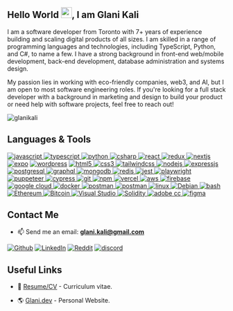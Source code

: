 <h2>Hello World <img src="https://raw.githubusercontent.com/MartinHeinz/MartinHeinz/master/wave.gif" width="25px">, I am Glani Kali</h2>
<p>I am a software developer from Toronto with 7+ years of experience building and scaling digital products of all sizes. I am skilled in a range of programming languages and technologies, including TypeScript, Python, and C#, to name a few. I have a strong background in front-end web/mobile development, back-end development, database administration and systems design.</p>
<p>
My passion lies in working with eco-friendly companies, web3, and AI, but I am open to most software engineering roles. If you're looking for a full stack developer with a background in marketing and design to build your product or need help with software projects, feel free to reach out!
</p>

<p align="left"> <img src="https://komarev.com/ghpvc/?username=glanikali&label=Profile%20views&color=0e75b6&style=flat" alt="glanikali" /> </p>

<h2>Languages & Tools</h2>
<p align="left">
	<a href="https://developer.mozilla.org/en-US/docs/Web/JavaScript" target="_blank"> <img src="https://img.shields.io/badge/JavaScript-F7DF1E?style=for-the-badge&logo=javascript&logoColor=black" alt="javascript" /> </a> 
	<a href="https://www.typescriptlang.org/" target="_blank"> <img src="https://img.shields.io/badge/TypeScript-007ACC?style=for-the-badge&logo=typescript&logoColor=white" alt="typescript" /> </a> 
	<a href="https://www.python.org" target="_blank"> <img src="https://img.shields.io/badge/Python-14354C?style=for-the-badge&logo=python&logoColor=white" alt="python" /> </a>
	<a href="https://learn.microsoft.com/en-us/dotnet/csharp/" target="_blank"> <img src="https://img.shields.io/badge/Csharp-280068?style=for-the-badge&logo=cSharp&logoColor=white" alt="csharp" /> </a> 
	<a href="https://reactjs.org/" target="_blank"> <img src="https://img.shields.io/badge/React-20232A?style=for-the-badge&logo=react&logoColor=61DAFB" alt="react" /> </a>
	<a href="https://redux.js.org" target="_blank"> <img src="https://img.shields.io/badge/Redux-593D88?style=for-the-badge&logo=redux&logoColor=white" alt="redux" /> </a>
	<a href="https://nextjs.org/" target="_blank"> <img src="https://img.shields.io/badge/next.js-000000?style=for-the-badge&logo=next.js&logoColor=white" alt="nextjs" /></a>
	<a href="https://expo.dev/" target="_blank"> <img src="https://img.shields.io/badge/expo-000020?style=for-the-badge&logo=expo&logoColor=white" alt="expo" /></a>
	<a href="https://wordpress.org/" target="_blank"> <img src="https://img.shields.io/badge/wordpress-21759B?style=for-the-badge&logo=wordpress&logoColor=white" alt="wordpress" /></a>
	<a href="https://www.w3.org/html/" target="_blank"> <img src="https://img.shields.io/badge/HTML5-E34F26?style=for-the-badge&logo=html5&logoColor=white" alt="html5" /> </a>
	<a href="https://www.w3schools.com/css/" target="_blank"> <img src="https://img.shields.io/badge/CSS3-1572B6?style=for-the-badge&logo=css3&logoColor=white" alt="css3" /> </a>
  	<a href="https://tailwindcss.com/" target="_blank"> <img src="https://img.shields.io/badge/tailwindCSS-15C2B8?style=for-the-badge&logo=tailwindCss&logoColor=white" alt="tailwindcss" /> </a>
	<a href="https://nodejs.org" target="_blank"> <img src="https://img.shields.io/badge/Node.js-43853D?style=for-the-badge&logo=node.js&logoColor=white" alt="nodejs" /> </a>
	<a href="https://www.expressjs.com" target="_blank"> <img src="https://img.shields.io/badge/Express.js-000000?style=for-the-badge&logo=express&logoColor=white" alt="expressjs" /> </a>
	<a href="https://www.postgresql.org" target="_blank"> <img src="https://img.shields.io/badge/PostgreSQL-316192?style=for-the-badge&logo=postgresql&logoColor=white" alt="postgresql" /> </a>
	<a href="https://graphql.org" target="_blank"> <img src="https://img.shields.io/badge/graphql-e535ab?style=for-the-badge&logo=graphql&logoColor=white" alt="graphql" /> </a>
	<a href="https://www.mongodb.com/" target="_blank"> <img src="https://img.shields.io/badge/MongoDB-4EA94B?style=for-the-badge&logo=mongodb&logoColor=white" alt="mongodb" /> </a>
	<a href="https://redis.io/" target="_blank"> <img src="https://img.shields.io/badge/redis-C6302B?style=for-the-badge&logo=redis&logoColor=white" alt="redis" /> </a>
		<a href="https://jestjs.io/" target="_blank"> <img src="https://img.shields.io/badge/Jest-C63D14?style=for-the-badge&logo=jest&logoColor=white" alt="jest" /> </a>
  	<a href="https://playwright.dev/" target="_blank"> <img src="https://img.shields.io/badge/playwright-45ba4b?style=for-the-badge&logo=playwright&logoColor=white" alt="playwright" /> </a>
	<a href="https://pptr.dev/" target="_blank"> <img src="https://img.shields.io/badge/puppeteer-00D8A2?style=for-the-badge&logo=puppeteer&logoColor=white" alt="puppeteer" /> </a>
	<a href="https://www.cypress.io" target="_blank"> <img src="https://img.shields.io/badge/cypress-000000?style=for-the-badge&logo=cypress&logoColor=white" alt="cypress" /> </a>
	<a href="https://git-scm.com/" target="_blank"> <img src="https://img.shields.io/badge/Git-F05032?style=for-the-badge&logo=git&logoColor=white" alt="git" /> </a>
	<a href="https://npmjs.com/" target="_blank"> <img src="https://img.shields.io/badge/npm-CB3837?style=for-the-badge&logo=npm&logoColor=white" alt="npm" /> </a>
	<a href="https://vercel.com" target="_blank"> <img src="https://img.shields.io/badge/vercel-black?style=for-the-badge&logo=vercel&logoColor=white" alt="vercel" /> </a>
	<a href="https://aws.amazon.com/" target="_blank"> <img src="https://img.shields.io/badge/aws-FF9900?style=for-the-badge&logo=amazonaws&logoColor=black" alt="aws" /> </a>
	<a href="https://firebase.google.com/" target="_blank"> <img src="https://img.shields.io/badge/firebase-FCCA3F?style=for-the-badge&logo=firebase&logoColor=white" alt="firebase" /> </a>
	<a href="https://cloud.google.com/" target="_blank"> <img src="https://img.shields.io/badge/Google%20Cloud-4285F4?style=for-the-badge&logo=googlecloud&logoColor=white" alt="google cloud" /> </a>
	<a href="https://www.docker.com/" target="_blank"> <img src="https://img.shields.io/badge/docker-1D91B4?style=for-the-badge&logo=docker&logoColor=white" alt="docker" /> </a>
	<a href="https://postman.com" target="_blank"> <img src="https://img.shields.io/badge/postman-E95723?style=for-the-badge&logo=postman&logoColor=white" alt="postman" /> </a>
	<a href="https://code.visualstudio.com" target="_blank"> <img src="https://img.shields.io/badge/VS_Code-0078D4?style=for-the-badge&logo=visual%20studio%20code&logoColor=white" alt="postman" /> </a>
	<a href="https://www.linux.org/" target="_blank"> <img src="https://img.shields.io/badge/linux-E79A00?style=for-the-badge&logo=linux&logoColor=white" alt="linux" /> </a>
	<a href="https://www.debian.org/" target="_blank"> <img src="https://img.shields.io/badge/Debian-a80030?style=for-the-badge&logo=Debian&logoColor=white" alt="Debian" /> </a>
	<a href="https://www.gnu.org/software/bash/" target="_blank"> <img src="https://img.shields.io/badge/bash-black?style=for-the-badge&logo=gnubash&logoColor=white" alt="bash" /> </a>
 	<a href="https://ethereum.org" target="_blank"> <img src="https://img.shields.io/badge/Ethereum-6782eb?style=for-the-badge&logo=ethereum&logoColor=black" alt="Ethereum" /> </a>
 	<a href="https://bitcoin.com" target="_blank"> <img src="https://img.shields.io/badge/Bitcoin-f79621?style=for-the-badge&logo=bitcoin&logoColor=white" alt="Bitcoin" /> </a>
 	<a href="https://code.visualstudio.com" target="_blank"> <img src="https://img.shields.io/badge/Visual%20Studio-9459cf?style=for-the-badge&logo=visualstudio&logoColor=white" alt="Visual Studio" /> </a>
	<a href="https://soliditylang.org/" target="_blank"> <img src="https://img.shields.io/badge/Solidity-6b6b6b?style=for-the-badge&logo=solidity&logoColor=white" alt="Solidity" /> </a>
	<a href="https://www.adobe.com/uk/creativecloud.html" target="_blank"> <img src="https://img.shields.io/badge/adobe%20CC-DA1F26?style=for-the-badge&logo=adobecreativecloud&logoColor=white" alt="adobe cc" /> </a>
	<a href="https://www.figma.com/" target="_blank"> <img src="https://img.shields.io/badge/figma-F24E1E?style=for-the-badge&logo=figma&logoColor=white" alt="figma" /> </a>
</p>

<h2>Contact Me</h2>

- 📫 Send me an email: **glani.kali@gmail.com**

<p><a href="https://github.com/glanikali" target="_blank"><img alt="Github" src="https://img.shields.io/badge/GitHub-161b22.svg?&style=for-the-badge&logo=Github&logoColor=white" /></a> 
<a href="https://www.linkedin.com/in/glanikali/" target="_blank"><img alt="LinkedIn" src="https://img.shields.io/badge/linkedin-%230077B5.svg?&style=for-the-badge&logo=linkedin&logoColor=white" /></a> 
<a href="https://www.reddit.com/user/Kali21x" target="_blank"><img alt="Reddit" src="https://img.shields.io/badge/Reddit-FF4500?style=for-the-badge&logo=reddit&logoColor=white" /></a>
 <a href="https://discordapp.com/users/230098548689993729/" target="_blank"><img alt="discord" src="https://img.shields.io/badge/Discord-5560e9?style=for-the-badge&logo=Discord&logoColor=white" /></a>		
</p>

<h2>Useful Links</h2>

- 💼 <a href="https://www.glani.dev/" target="_blank">Resume/CV</a> - Curriculum vitae.

- 🌎 <a href="https://www.glani.dev/" target="_blank">Glani.dev</a> - Personal Website.
<!--
**glanikali/glanikali** is a ✨ _special_ ✨ repository because its `README.md` (this file) appears on your GitHub profile.
-->
